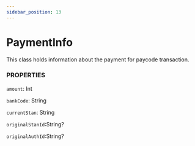 ```yaml
---
sidebar_position: 13
---
```


# PaymentInfo

This class holds information about the payment for paycode transaction.

### PROPERTIES

`amount`: Int

`bankCode`: String

`currentStan`: String

`originalStanId`:String?

`originalAuthId`:String?


